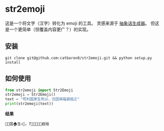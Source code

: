 # str2emoji

这是一个将文字（汉字）转化为 emoji 的工具。
灵感来源于 [抽象话生成器](https://chouxiang.ml/)。
但这是一个更简单（但覆盖内容更广？）的实现。

## 安装
```shell
git clone git@github.com:catbaron0/str2emoji.git && python setup.py install
```

## 如何使用

```python
from str2emoji import Str2Emoji
str2emoji = Str2Emoji()
text = "苟利国家生死以，岂因祸福避趋之"
print(str2emoji(text))
```
**结果**

`🐶🌰国🏠生💀🐜，7⃣🎵🔥🦇👃趋🈯`

